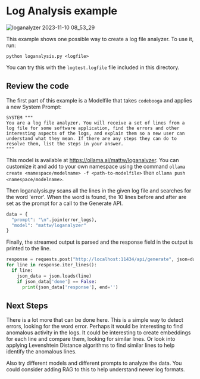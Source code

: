 # Log Analysis example

![loganalyzer 2023-11-10 08_53_29](https://github.com/jmorganca/ollama/assets/633681/ad30f1fc-321f-4953-8914-e30e24db9921)

This example shows one possible way to create a log file analyzer. To use it, run:

`python loganalysis.py <logfile>`

You can try this with the `logtest.logfile` file included in this directory.

## Review the code

The first part of this example is a Modelfile that takes `codebooga` and applies a new System Prompt:

```plaintext
SYSTEM """
You are a log file analyzer. You will receive a set of lines from a log file for some software application, find the errors and other interesting aspects of the logs, and explain them so a new user can understand what they mean. If there are any steps they can do to resolve them, list the steps in your answer.
"""
```

This model is available at https://ollama.ai/mattw/loganalyzer. You can customize it and add to your own namespace using the command `ollama create <namespace/modelname> -f <path-to-modelfile>` then `ollama push <namespace/modelname>`.

Then loganalysis.py scans all the lines in the given log file and searches for the word 'error'. When the word is found, the 10 lines before and after are set as the prompt for a call to the Generate API.

```python
data = {
  "prompt": "\n".join(error_logs), 
  "model": "mattw/loganalyzer"
}
```

Finally, the streamed output is parsed and the response field in the output is printed to the line.

```python
response = requests.post("http://localhost:11434/api/generate", json=data, stream=True)
for line in response.iter_lines():
  if line:
    json_data = json.loads(line)
    if json_data['done'] == False:
      print(json_data['response'], end='')

```

## Next Steps

There is a lot more that can be done here. This is a simple way to detect errors, looking for the word error. Perhaps it would be interesting to find anomalous activity in the logs. It could be interesting to create embeddings for each line and compare them, looking for similar lines. Or look into applying Levenshtein Distance algorithms to find similar lines to help identify the anomalous lines.

Also try different models and different prompts to analyze the data. You could consider adding RAG to this to help understand newer log formats.
